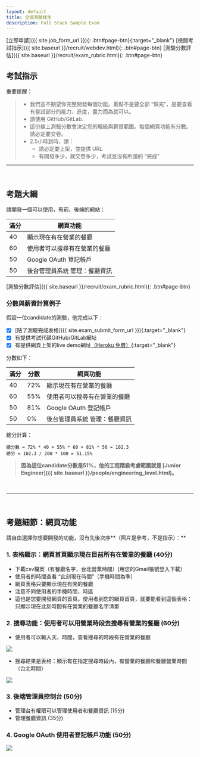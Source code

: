 ```yaml
---
layout: default
title: 全端測驗樣本
description: Full Stack Sample Exam
---
```


[立即申請]({{ site.job_form_url }}){: .btn#page-btn}{:target="_blank"}
[檢閱考試指示]({{ site.baseurl }}/recruit/webdev.html){: .btn#page-btn}
[測驗分數評估]({{ site.baseurl }}/recruit/exam_rubric.html){: .btn#page-btn}

## 考試指示 

重要提醒：

> * 我們並不期望你完整開發每個功能。重點不是要全部 “做完”，是要查看有嘗試部分的能力、進度，盡力而為就可以。
> * 請使用 GitHub/GitLab.
> * 這份線上測驗分數會決定您的職級與薪資範圍。每個網頁功能有分數。請必定要交卷。
> * 2.5小時到時，請：
>   * 請必定要上架，並提供 URL
>   * 有開發多少，就交卷多少，考試並沒有所謂的 “完成”

---

<br>

## 考題大綱

請開發一個可以使用，有前、後端的網站：

| 滿分 | 網頁功能 |
| --- | --- |
| 40 | 顯示現在有在營業的餐廳 |
| 60 | 使用者可以搜尋有在營業的餐廳 |
| 50 | Google OAuth 登記帳戶 |
| 50 | 後台管理員系統 管理：餐廳資訊 |

[測驗分數評估]({{ site.baseurl }}/recruit/exam_rubric.html){: .btn#page-btn}

### 分數與薪資計算例子

假設一位candidate的測驗，他完成以下：

- [x]  [貼了測驗完成表格]({{ site.exam_submit_form_url }}){:target="_blank"}
- [x]  有提供考試代碼GitHub/GitLab網址
- [x]  有提供網頁上架的live demo網址[（Heroku 免費）](https://medium.com/enjoy-life-enjoy-coding/heroku-搭配-git-在-heroku-上部署網站的手把手教學-bf4fd6f998b8){:target="_blank"}

分數如下：

| 滿分 | 分數 | 網頁功能 |
| --- | --- | --- |
| 40 | 72% | 顯示現在有在營業的餐廳 |
| 60 | 55% | 使用者可以搜尋有在營業的餐廳 |
| 50 | 81% | Google OAuth 登記帳戶 |
| 50 | 0% | 後台管理員系統 管理：餐廳資訊 |

總分計算：
```
總分數 = 72% * 40 + 55% * 60 + 81% * 50 = 102.3
總分 = 102.3 / 200 * 100 = 51.15%
```

> **因為這位candidate分數是51%，他的工程階級考慮範圍就是 [Junior Engineer]({{ site.baseurl }}/people/engineering_level.html)。**

<br>

---

<br>

## 考題細節：網頁功能
請自由選擇你想要開發的功能，沒有先後次序**（照片是參考，不是指示）：**

### 1. 表格顯示：網頁首頁顯示現在目前所有在營業的餐廳 (40分)

* 下載csv檔案（有餐廳名字，台北營業時間）(用您的Gmail帳號登入下載）
* 使用者的時間查看 “此刻現在時間”（手機時間為準）
* 網頁表格只要顯示現在有開的餐廳
* 注意不同使用者的手機時間、時區
* 這也是您要開發網頁的首頁。使用者到您的網頁首頁，就要能看到這個表格：只顯示現在此刻時間有在營業的餐廳名字清單

### 2. 搜尋功能：使用者可以用營業時段去搜尋有營業的餐廳 (60分)

* 使用者可以輸入天、時間，查看搜尋的時段有在營業的餐廳

<img src="https://lh3.googleusercontent.com/E6qnWm-lHo5qDfBypb0HYc3qmV6IfzQTKc1TkR36HAEAvcGkZ4pxYEEfrBj_VfemiIUkN9W1gCFxfgmNgPhsLPLJlNAxPiX17SJXsASeNPK26dlocDmDa7wYZYaTITM3y1SlqoFlKg=w300">

* 搜尋結果是表格：顯示有在指定搜尋時段內，有營業的餐廳和餐廳營業時間（台北時間）

<img src="https://lh3.googleusercontent.com/Gi1AyGX39dyePa8VMzKlNEOAMb8tBoRD1U-EMkLfXKhS2s4ELJil38lPOCNoDYBKnog8g_7T8HHNyUrYCwEb13HaKeZutikNWbz61eBzBfW4dlrvjdWtcXID83n2zWRKBWqcqPLVrg=w300">

### 3. 後端管理員控制台 (50分)

* 管理台有權限可以管理使用者和餐廳資訊  (15分)
* 管理餐廳資訊 (35分)

### 4. Google OAuth 使用者登記帳戶功能 (50分)

<img src="https://lh3.googleusercontent.com/L0vRm53RiceH8eYMRxnVlzon7NDg1kW7tMPZoIPKwHbC5jf27zk60FyIxm2zhKCoWXU9plYd7oYodBZedSVTh8KCTE0FGUWT-C9PO3k1eJ5GWj1qihATkbYMYaraRj67hhmNlUaRJg=w300">
